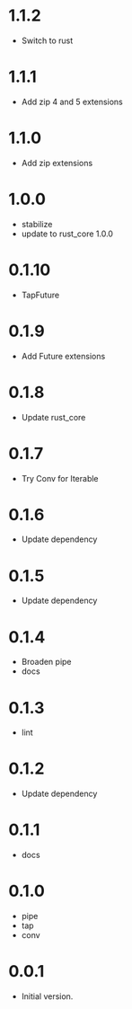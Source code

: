 # 1.1.2

- Switch to rust

# 1.1.1

- Add zip 4 and 5 extensions

# 1.1.0

- Add zip extensions

# 1.0.0

- stabilize
- update to rust_core 1.0.0

# 0.1.10

- TapFuture

# 0.1.9

- Add Future extensions

# 0.1.8

- Update rust_core

# 0.1.7

- Try Conv for Iterable

# 0.1.6

- Update dependency

# 0.1.5

- Update dependency

# 0.1.4

- Broaden pipe
- docs

# 0.1.3

- lint

# 0.1.2

- Update dependency

# 0.1.1

- docs

# 0.1.0

- pipe
- tap
- conv

# 0.0.1

- Initial version.
